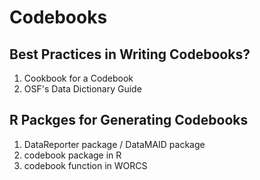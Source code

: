 # Codebooks

## Best Practices in Writing Codebooks?
1. Cookbook for a Codebook
2. OSF's Data Dictionary Guide

## R Packges for Generating Codebooks
1. DataReporter package / DataMAID package
2. codebook package in R
3. codebook function in WORCS 